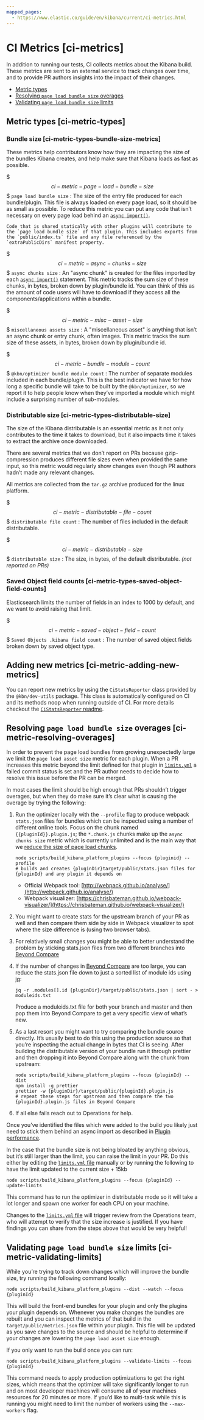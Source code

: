 ```yaml
---
mapped_pages:
  - https://www.elastic.co/guide/en/kibana/current/ci-metrics.html
---
```


# CI Metrics [ci-metrics]

In addition to running our tests, CI collects metrics about the Kibana build. These metrics are sent to an external service to track changes over time, and to provide PR authors insights into the impact of their changes.

* [Metric types](#ci-metric-types)
* [Resolving `page load bundle size` overages](#ci-metric-resolving-overages)
* [Validating `page load bundle size` limits](#ci-metric-validating-limits)

## Metric types [ci-metric-types]

### Bundle size [ci-metric-types-bundle-size-metrics]

These metrics help contributors know how they are impacting the size of the bundles Kibana creates, and help make sure that Kibana loads as fast as possible.

$$$ci-metric-page-load-bundle-size$$$ `page load bundle size`
:   The size of the entry file produced for each bundle/plugin. This file is always loaded on every page load, so it should be as small as possible. To reduce this metric you can put any code that isn’t necessary on every page load behind an [`async import()`](https://developer.mozilla.org/en-US/docs/Web/JavaScript/Reference/Statements/import#Dynamic_Imports).

    Code that is shared statically with other plugins will contribute to the `page load bundle size` of that plugin. This includes exports from the `public/index.ts` file and any file referenced by the `extraPublicDirs` manifest property.


$$$ci-metric-async-chunks-size$$$ `async chunks size`
:   An "async chunk" is created for the files imported by each [`async import()`](https://developer.mozilla.org/en-US/docs/Web/JavaScript/Reference/Statements/import#Dynamic_Imports) statement. This metric tracks the sum size of these chunks, in bytes, broken down by plugin/bundle id. You can think of this as the amount of code users will have to download if they access all the components/applications within a bundle.

$$$ci-metric-misc-asset-size$$$ `miscellaneous assets size`
:   A "miscellaneous asset" is anything that isn’t an async chunk or entry chunk, often images. This metric tracks the sum size of these assets, in bytes, broken down by plugin/bundle id.

$$$ci-metric-bundle-module-count$$$ `@kbn/optimizer bundle module count`
:   The number of separate modules included in each bundle/plugin. This is the best indicator we have for how long a specific bundle will take to be built by the `@kbn/optimizer`, so we report it to help people know when they’ve imported a module which might include a surprising number of sub-modules.


### Distributable size [ci-metric-types-distributable-size]

The size of the Kibana distributable is an essential metric as it not only contributes to the time it takes to download, but it also impacts time it takes to extract the archive once downloaded.

There are several metrics that we don’t report on PRs because gzip-compression produces different file sizes even when provided the same input, so this metric would regularly show changes even though PR authors hadn’t made any relevant changes.

All metrics are collected from the `tar.gz` archive produced for the linux platform.

$$$ci-metric-distributable-file-count$$$ `distributable file count`
:   The number of files included in the default distributable.

$$$ci-metric-distributable-size$$$ `distributable size`
:   The size, in bytes, of the default distributable. *(not reported on PRs)*


### Saved Object field counts [ci-metric-types-saved-object-field-counts]

Elasticsearch limits the number of fields in an index to 1000 by default, and we want to avoid raising that limit.

$$$ci-metric-saved-object-field-count$$$ `Saved Objects .kibana field count`
:   The number of saved object fields broken down by saved object type.



## Adding new metrics [ci-metric-adding-new-metrics]

You can report new metrics by using the `CiStatsReporter` class provided by the `@kbn/dev-utils` package. This class is automatically configured on CI and its methods noop when running outside of CI. For more details checkout the [`CiStatsReporter` readme](https://github.com/elastic/kibana/blob/master/packages/kbn-ci-stats-reporter).


## Resolving `page load bundle size` overages [ci-metric-resolving-overages]

In order to prevent the page load bundles from growing unexpectedly large we limit the `page load asset size` metric for each plugin. When a PR increases this metric beyond the limit defined for that plugin in [`limits.yml`](https://github.com/elastic/kibana/blob/master/packages/kbn-optimizer/limits.yml) a failed commit status is set and the PR author needs to decide how to resolve this issue before the PR can be merged.

In most cases the limit should be high enough that PRs shouldn’t trigger overages, but when they do make sure it’s clear what is causing the overage by trying the following:

1. Run the optimizer locally with the `--profile` flag to produce webpack `stats.json` files for bundles which can be inspected using a number of different online tools. Focus on the chunk named `{{pluginId}}.plugin.js`; the `*.chunk.js` chunks make up the `async chunks size` metric which is currently unlimited and is the main way that we [reduce the size of page load chunks](/extend/plugin-performance.md).

    ```shell
    node scripts/build_kibana_platform_plugins --focus {pluginid} --profile
    # builds and creates {pluginDir}target/public/stats.json files for {pluginId} and any plugin it depends on
    ```

    * Official Webpack tool: [http://webpack.github.io/analyse/](http://webpack.github.io/analyse/)
    * Webpack visualizer: [https://chrisbateman.github.io/webpack-visualizer/](https://chrisbateman.github.io/webpack-visualizer/)

2. You might want to create stats for the upstream branch of your PR as well and then compare them side by side in Webpack visualizer to spot where the size difference is (using two browser tabs).
3. For relatively small changes you might be able to better understand the problem by sticking stats.json files from two different branches into [Beyond Compare](https://www.scootersoftware.com/download.php)
4. If the number of changes in [Beyond Compare](https://www.scootersoftware.com/download.php) are too large, you can reduce the stats.json file down to just a sorted list of module ids using [jq](https://github.com/stedolan/jq):

    ```shell
    jq -r .modules[].id {pluginDir}/target/public/stats.json | sort - > moduleids.txt
    ```

    Produce a moduleids.txt file for both your branch and master and then pop them into Beyond Compare to get a very specific view of what’s new.

5. As a last resort you might want to try comparing the bundle source directly. It’s usually best to do this using the production source so that you’re inspecting the actual change in bytes that CI is seeing. After building the distributable version of your bundle run it through prettier and then dropping it into Beyond Compare along with the chunk from upstream:

    ```shell
    node scripts/build_kibana_platform_plugins --focus {pluginId} --dist
    npm install -g prettier
    prettier -w {pluginDir}/target/public/{pluginId}.plugin.js
    # repeat these steps for upstream and then compare the two {pluginId}.plugin.js files in Beyond Compare
    ```

6. If all else fails reach out to Operations for help.

Once you’ve identified the files which were added to the build you likely just need to stick them behind an async import as described in [Plugin performance](/extend/plugin-performance.md).

In the case that the bundle size is not being bloated by anything obvious, but it’s still larger than the limit, you can raise the limit in your PR. Do this either by editing the [`limits.yml` file](https://github.com/elastic/kibana/blob/master/packages/kbn-optimizer/limits.yml) manually or by running the following to have the limit updated to the current size + 15kb

```shell
node scripts/build_kibana_platform_plugins --focus {pluginId} --update-limits
```

This command has to run the optimizer in distributable mode so it will take a lot longer and spawn one worker for each CPU on your machine.

Changes to the [`limits.yml` file](https://github.com/elastic/kibana/blob/master/packages/kbn-optimizer/limits.yml) will trigger review from the Operations team, who will attempt to verify that the size increase is justified. If you have findings you can share from the steps above that would be very helpful!


## Validating `page load bundle size` limits [ci-metric-validating-limits]

While you’re trying to track down changes which will improve the bundle size, try running the following command locally:

```shell
node scripts/build_kibana_platform_plugins --dist --watch --focus {pluginId}
```

This will build the front-end bundles for your plugin and only the plugins your plugin depends on. Whenever you make changes the bundles are rebuilt and you can inspect the metrics of that build in the `target/public/metrics.json` file within your plugin. This file will be updated as you save changes to the source and should be helpful to determine if your changes are lowering the `page load asset size` enough.

If you only want to run the build once you can run:

```shell
node scripts/build_kibana_platform_plugins --validate-limits --focus {pluginId}
```

This command needs to apply production optimizations to get the right sizes, which means that the optimizer will take significantly longer to run and on most developer machines will consume all of your machines resources for 20 minutes or more. If you’d like to multi-task while this is running you might need to limit the number of workers using the `--max-workers` flag.


